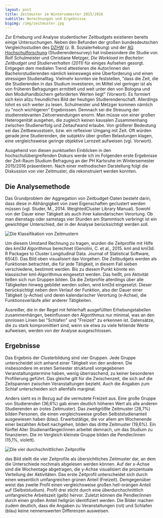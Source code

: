 ```yaml
---
layout: post
title: Zeitmuster im Wintersemester 2015/2016
subtitle: Berechnungen und Ergebnisse
bigimg: /img/zeitmuster.jpg
---
```


Zur Erhebung und Analyse studentischer Zeitbudgets existieren bereits einige Untersuchungen. Neben den Befunden der großen bundesdeutschen Vergleichsstudien des [DZHW][1] (z. B. Sozialerhebung) und der [AG Hochschulforschung][2] (Studierendensurvey) hat insbesondere die Studie von Rolf Schulmeister und Christiane Metzger, _Die Workload im Bachelor: Zeitbudget und Studierverhalten (2011)_ für einiges Aufsehen gesorgt. Entgegen dem medialen Trend attestieren die Autor/innen den Bachelorstudierenden nämlich keineswegs eine Überforderung und einen stressigen Studienalltag. Vielmehr konnten sie feststellen, "dass die Zeit, die die Studierenden in das Studium investieren, im Mittel viel geringer ist als von früheren Befragungen ermittelt und weit unter den von Bologna und den Modulhandbüchern geforderten Werten liegt" (Vorwort). Es formiert sich kein allzu freundliches Bild der heutigen Studierendenschaft. Allerdings lohnt es sich weiter zu lesen. Schulmeister und Metzger kommen nämlich zu "noch wichtigeren" Ergebnissen. Demnach sei die Streuung der studienrelevanten Zeitverwendungen enorm. Man müsse von einer großen Heterogenität ausgehen, die zugleich keinen kausalen Zusammenhang zwischen Studienerfolg und Zeitaufwand erlaube. Von größerer Bedeutung sei das Zeitbewusstsein, bzw. ein reflexiver Umgang mit Zeit. Oft würden gerade jene Studierenden, die subjektiv über großen Belastungen klagen, eine vergleichsweise geringe objektive Lernzeit aufweisen (vgl. Vorwort).

Ausgehend von diesen punktuellen Einblicken in den hochschulübergreifenden Diskurs werde ich im Folgenden erste Ergebnisse der Zeit-Raum Studium Befragung an der PH Karlsruhe im Wintersemester 2015/2016 präsentieren. Nach einer methodischen Darstellung folgt die Diskussion von vier Zeitmuster, die rekonstruiert werden konnten.

## Die Analysemethode 

Das Grundproblem der Aggregation von Zeitbudget-Daten besteht darin, dass diese in Abhängigkeit von zwei Eigenschaften geclustert werden müssen (vgl. Studer, M., 2014. WeightedCluster Library Manual). Sowohl von der Dauer einer Tätigkeit als auch ihrer kalendarischen Verortung. Ob man dienstags oder samstags vier Stunden am Stammtisch verbringt ist ein gewichtiger Unterschied, der in der Analyse berücksichtigt werden soll.

![][image-1]

Um diesem Umstand Rechnung zu tragen, wurden die Zeitprofile mit Hilfe des _kml3d Algorithmus_ berechnet (Genolini, C. et al., 2015. kml and kml3d: R Packages to Cluster Longitudinal Data. Journal of Statistical Software, 65(4)). Das Bild oben visualisiert das Vorgehen. Die Zeitbudgets werden als Funktionen betrachtet, die für jede Tätigkeit, in diesem Fall sieben verschiedene, bestimmt werden. Bis zu diesem Punkt könnte ein klassischer kml-Algorithmus eingesetzt werden. Das heißt, pro Aktivität ließen sich nun Gruppen bilden. Da die Zeitprofile allerdings über alle Tätigkeiten hinweg gebildet werden sollen, wird kml3d eingesetzt. Dieser berücksichtigt neben dem Verlauf der Funktion, also der Dauer einer Tätigkeit (y-Achse) und deren kalendarischer Verortung (x-Achse), die Funktionsverläufe aller anderer Tätigkeiten.

Ausreißer, die in der Regel mit fehlerhaft ausgefüllten Erhebungstabellen zusammenhängen, beeinflussen den Algorithmus nur minimal, was an den sinnlosen Linien bei "Schlafen" und "Freizeit" zu erkennen ist. Datensätze, die zu stark kompromittiert sind, wenn sie etwa zu viele fehlende Werte aufweisen, werden von der Analyse ausgeschlossen.

## Ergebnisse

Das Ergebnis der Clusterbildung sind vier Gruppen. Jede Gruppe unterscheidet sich anhand einer Tätigkeit von den anderen. Die insbesondere im ersten Semester strukturell vorgegebenen Veranstaltungstermine haben, wenig überraschend, zu keiner besonderen Profilierung geführt. Das gleiche gilt für die Zwischenzeit, die sich auf die Zeitspannen zwischen Veranstaltungen bezieht. Auch die Angaben zum Schlaf unterscheiden sich allenfalls marginal.

Anders sieht es in Bezug auf die vermutete Freizeit aus. Eine große Gruppe von Studierenden (36,6%) gab einen deutlich höheren Wert als alle anderen Studierenden an (rotes Zeitmuster). Das zweitgrößte Zeitmuster (28,7%) bilden Personen, die einen vergleichsweise großen Selbststudienanteil ausgewiesen haben (blau). Erwerbstätige, die vor allem am Wochenende einer bezahlten Arbeit nachgehen, bilden das dritte Zeitmuster (19,6%). Ein fünftel Aller Studienanfänger/innen arbeitet demnach, um das Studium zu finanzieren. Die im Vergleich kleinste Gruppe bilden die Pendler/innen (15,1%, violett).

![][image-2]

das Bild stellt die vier Zeitprofile als übersichtliches Zeitmuster dar, an dem die Unterschiede nochmals abgelesen werden können. Auf der x-Achse sind die Wochentage abgetragen, die y-Achse visualisiert die prozentuale Verteilung der Aktivitäten. Das erste Zeitprofil unterscheidet sich durch einen wesentlich umfangreichen grünen Anteil (Freizeit). Demgegenüber weist das zweite Profil einen vergleichsweise großen hell-orangen Anteil auf (Selbststudium). Profil drei sticht durch eine überdurchschnittlich umfangreiche Arbeitszeit (gelb) hervor. Zuletzt können die Pendler/innen durch einen großen Anteil hellgrün identifiziert werden. Die Bilder machen zudem deutlich, dass die Angaben zu Veranstaltungen (rot) und Schlafen (blau) keine nennenswerten Differenzen ausweisen.

[1]:	http://www.dzhw.eu
[2]:	https://cms.uni-konstanz.de/ag-hochschulforschung/startseite/

[image-1]:	/img/zeitmuster_zeitserien.jpg "Die Klassifikation von Zeitmustern"
[image-2]:	/img/zeitmuster_durchschnittliche_clusterprofile.jpg "Die vier durchschnittlichen Zeitprofile"